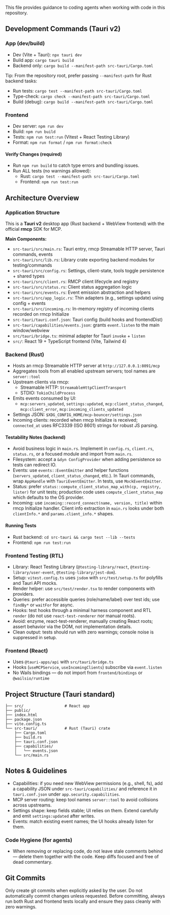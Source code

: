 This file provides guidance to coding agents when working with code in this repository.

## Development Commands (Tauri v2)

### App (dev/build)
- Dev (Vite + Tauri): `npx tauri dev`
- Build app: `cargo tauri build`
- Backend only: `cargo build --manifest-path src-tauri/Cargo.toml`

Tip: From the repository root, prefer passing `--manifest-path` for Rust backend tasks:

- Run tests: `cargo test --manifest-path src-tauri/Cargo.toml`
- Type-check: `cargo check --manifest-path src-tauri/Cargo.toml`
- Build (debug): `cargo build --manifest-path src-tauri/Cargo.toml`

### Frontend
- Dev server: `npm run dev`
- Build: `npm run build`
- Tests: `npm run test:run` (Vitest + React Testing Library)
- Format: `npm run format` / `npm run format:check`

#### Verify Changes (required)
- Run `npm run build` to catch type errors and bundling issues.
- Run ALL tests (no warnings allowed):
  - Rust: `cargo test --manifest-path src-tauri/Cargo.toml`
  - Frontend: `npm run test:run`

## Architecture Overview

### Application Structure
This is a **Tauri v2** desktop app (Rust backend + WebView frontend) with the official **rmcp** SDK for MCP.

**Main Components:**
- `src-tauri/src/main.rs`: Tauri entry, rmcp Streamable HTTP server, Tauri commands, events
- `src-tauri/src/lib.rs`: Library crate exporting backend modules for testing/commands
- `src-tauri/src/config.rs`: Settings, client-state, tools toggle persistence + shared types
- `src-tauri/src/client.rs`: RMCP client lifecycle and registry
- `src-tauri/src/status.rs`: Client status aggregation logic
- `src-tauri/src/events.rs`: Event emission abstraction and helpers
- `src-tauri/src/app_logic.rs`: Thin adapters (e.g., settings update) using config + events
- `src-tauri/src/incoming.rs`: In-memory registry of incoming clients recorded on rmcp Initialize
- `src-tauri/tauri.conf.json`: Tauri config (build hooks and frontendDist)
- `src-tauri/capabilities/events.json`: grants `event.listen` to the main window/webview
- `src/tauri/bridge.ts`: minimal adapter for Tauri `invoke` + `listen`
- `src/`: React 19 + TypeScript frontend (Vite, Tailwind 4)

### Backend (Rust)
- Hosts an rmcp Streamable HTTP server at `http://127.0.0.1:8091/mcp`
- Aggregates tools from all enabled upstream servers; tool names are `server::tool`
- Upstream clients via rmcp:
  - Streamable HTTP: `StreamableHttpClientTransport`
  - STDIO: `TokioChildProcess`
- Emits events consumed by UI:
  - `mcp:servers_updated`, `settings:updated`, `mcp:client_status_changed`, `mcp:client_error`, `mcp:incoming_clients_updated`
- Settings JSON: `$XDG_CONFIG_HOME/mcp-bouncer/settings.json`
- Incoming clients: recorded when rmcp Initialize is received; `connected_at` uses RFC3339 (ISO 8601) strings for robust JS parsing.

#### Testability Notes (backend)

- Avoid business logic in `main.rs`. Implement in `config.rs`, `client.rs`, `status.rs`, or a focused module and import from `main.rs`.
- Filesystem: accept a `&dyn ConfigProvider` when adding persistence so tests can redirect IO.
- Events: use `events::EventEmitter` and helper functions (`servers_updated`, `client_status_changed`, etc.). In Tauri commands, wrap `AppHandle` with `TauriEventEmitter`. In tests, use `MockEventEmitter`.
- Status: prefer `status::compute_client_status_map_with(cp, registry, lister)` for unit tests; production code uses `compute_client_status_map` which defaults to the OS provider.
- Incoming: use `incoming::record_connect(name, version, title)` within rmcp Initialize handler. Client info extraction in `main.rs` looks under both `clientInfo.*` and `params.client_info.*` shapes.

#### Running Tests

- Rust backend: `cd src-tauri && cargo test --lib --tests`
- Frontend: `npm run test:run`

### Frontend Testing (RTL)
- Library: React Testing Library (`@testing-library/react`, `@testing-library/user-event`, `@testing-library/jest-dom`).
- Setup: `vitest.config.ts` uses `jsdom` with `src/test/setup.ts` for polyfills and Tauri API mocks.
- Render helper: use `src/test/render.tsx` to render components with providers.
- Queries: prefer accessible queries (role/name/label) over test ids; use `findBy*` or `waitFor` for async.
- Hooks: test hooks through a minimal harness component and RTL `render` (do not use `react-test-renderer` nor manual roots).
- Avoid: enzyme, react-test-renderer, manually creating React roots; assert behavior via the DOM, not implementation details.
- Clean output: tests should run with zero warnings; console noise is suppressed in setup.

### Frontend (React)
- Uses `@tauri-apps/api` with `src/tauri/bridge.ts`
- Hooks (`useMCPService`, `useIncomingClients`) subscribe via `event.listen`
- No Wails bindings — do not import from `frontend/bindings` or `@wailsio/runtime`

## Project Structure (Tauri standard)

```
├── src/                  # React app
├── public/
├── index.html
├── package.json
├── vite.config.ts
└── src-tauri/            # Rust (Tauri) crate
    ├── Cargo.toml
    ├── build.rs
    ├── tauri.conf.json
    ├── capabilities/
    │   └── events.json
    └── src/main.rs
```

## Notes & Guidelines
- Capabilities: if you need new WebView permissions (e.g., shell, fs), add a capability JSON under `src-tauri/capabilities/` and reference it in `tauri.conf.json` under `app.security.capabilities`.
- MCP server routing: keep tool names `server::tool` to avoid collisions across upstreams.
- Settings shape: keep fields stable; UI relies on them. Extend carefully and emit `settings:updated` after writes.
- Events: match existing event names; the UI hooks already listen for them.

### Code Hygiene (for agents)
- When removing or replacing code, do not leave stale comments behind — delete them together with the code. Keep diffs focused and free of dead commentary.

## Git Commits
Only create git commits when explicitly asked by the user. Do not automatically commit changes unless requested. Before committing, always run both Rust and frontend tests locally and ensure they pass cleanly with zero warnings.
